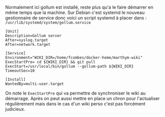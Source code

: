Normalement ici gollum est installé, reste plus qu'a le faire démarrer en même temps que la machine. Sur Debian c'est 
systemd le nouveau gestionnaire de service donc voici un script systemd à placer dans :
`/usr/lib/systemd/system/gollum.service`

~~~
[Unit]
Description=Gollum server
After=syslog.target
After=network.target

[Service]
Environment="WIKI_DIR=/home/fcombes/docker-home/marthym-wiki"
ExecStartPre= cd ${WIKI_DIR} && git pull
ExecStart=/usr/local/bin/gollum --gollum-path ${WIKI_DIR}
TimeoutSec=10

[Install]
WantedBy=multi-user.target
~~~

On note le `ExecStartPre` qui va permettre de synchroniser le wiki au démarrage. Après on peut aussi mettre en place un
chron pour l'actualiser régulièrement mais dans le cas d'un wiki perso c'est pas forcément judicieux.

<!-- --- tags: tools, gollum -->
